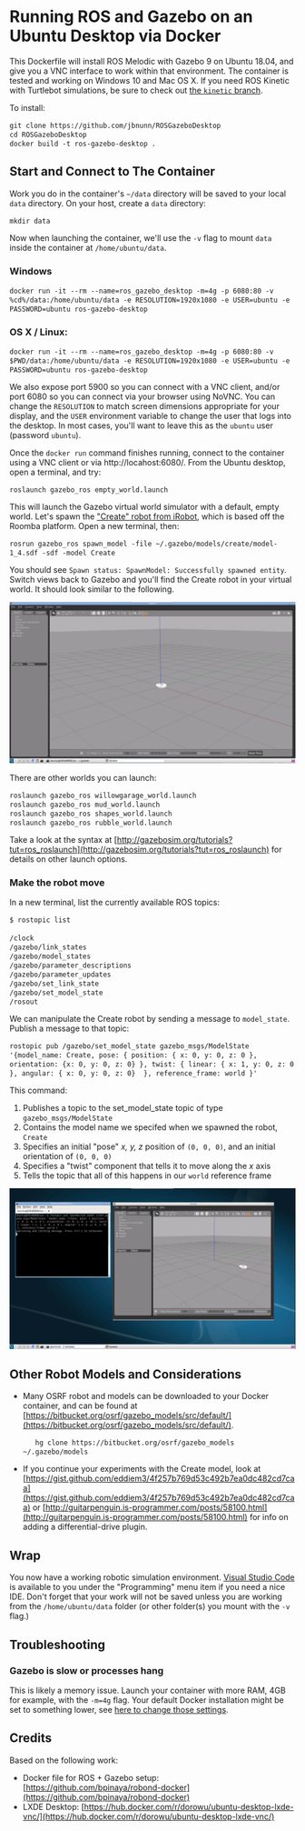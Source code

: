# Running ROS and Gazebo on an Ubuntu Desktop via Docker

This Dockerfile will install ROS Melodic with Gazebo 9 on Ubuntu 18.04, and give you a VNC interface to work within that environment. The container is tested and working on Windows 10 and Mac OS X. If you need ROS Kinetic with Turtlebot simulations, be sure to check out [the `kinetic` branch](https://github.com/jbnunn/ROSGazeboDesktop/tree/kinetic).

To install:

    git clone https://github.com/jbnunn/ROSGazeboDesktop
    cd ROSGazeboDesktop
    docker build -t ros-gazebo-desktop .
    
## Start and Connect to The Container

Work you do in the container's `~/data` directory will be saved to your local `data` directory. On your host, create a `data` directory:

    mkdir data

Now when launching the container, we'll use the `-v` flag to mount `data` inside the container at `/home/ubuntu/data`.

### Windows

    docker run -it --rm --name=ros_gazebo_desktop -m=4g -p 6080:80 -v %cd%/data:/home/ubuntu/data -e RESOLUTION=1920x1080 -e USER=ubuntu -e PASSWORD=ubuntu ros-gazebo-desktop 

### OS X / Linux:

    docker run -it --rm --name=ros_gazebo_desktop -m=4g -p 6080:80 -v $PWD/data:/home/ubuntu/data -e RESOLUTION=1920x1080 -e USER=ubuntu -e PASSWORD=ubuntu ros-gazebo-desktop   

We also expose port 5900 so you can connect with a VNC client, and/or port 6080 so you can connect via your browser using NoVNC. You can change the `RESOLUTION` to match screen dimensions appropriate for your display, and the `USER` environment variable to change the user that logs into the desktop. In most cases, you'll want to leave this as the `ubuntu` user (password `ubuntu`). 

Once the `docker run` command finishes running, connect to the container using a VNC client or via http://locahost:6080/. From the Ubuntu desktop, open a terminal, and try:

    roslaunch gazebo_ros empty_world.launch 
    
This will launch the Gazebo virtual world simulator with a default, empty world. Let's spawn the ["Create" robot from iRobot](https://www.irobot.com/about-irobot/stem/create-2), which is based off the Roomba platform. Open a new terminal, then:

    rosrun gazebo_ros spawn_model -file ~/.gazebo/models/create/model-1_4.sdf -sdf -model Create

You should see `Spawn status: SpawnModel: Successfully spawned entity`. Switch views back to Gazebo and you'll find the Create robot in your virtual world. It should look similar to the following.

![Gazebo Environment with Create Robot](./gazebo-create.png)

There are other worlds you can launch:

    roslaunch gazebo_ros willowgarage_world.launch
    roslaunch gazebo_ros mud_world.launch
    roslaunch gazebo_ros shapes_world.launch
    roslaunch gazebo_ros rubble_world.launch

Take a look at the syntax at [http://gazebosim.org/tutorials?tut=ros_roslaunch](http://gazebosim.org/tutorials?tut=ros_roslaunch) for details on other launch options.

### Make the robot move

In a new terminal, list the currently available ROS topics:

    $ rostopic list

    /clock
    /gazebo/link_states
    /gazebo/model_states
    /gazebo/parameter_descriptions
    /gazebo/parameter_updates
    /gazebo/set_link_state
    /gazebo/set_model_state
    /rosout

We can manipulate the Create robot by sending a message to `model_state`. Publish a message to that topic:

    rostopic pub /gazebo/set_model_state gazebo_msgs/ModelState '{model_name: Create, pose: { position: { x: 0, y: 0, z: 0 }, orientation: {x: 0, y: 0, z: 0} }, twist: { linear: { x: 1, y: 0, z: 0 }, angular: { x: 0, y: 0, z: 0}  }, reference_frame: world }'

This command:

1) Publishes a topic to the set_model_state topic of type `gazebo_msgs/ModelState`
2) Contains the model name we specifed when we spawned the robot, `Create`
3) Specifies an initial "pose" *x, y, z* position of `(0, 0, 0)`, and an initial orientation of `(0, 0, 0)`
4) Specifies a "twist" component that tells it to move along the *x* axis
5) Tells the topic that all of this happens in our `world` reference frame

![Create Robot moving in the virtual world](./create-moving.png)
    
## Other Robot Models and Considerations

* Many OSRF robot and models can be downloaded to your Docker container, and can be found at [https://bitbucket.org/osrf/gazebo_models/src/default/](https://bitbucket.org/osrf/gazebo_models/src/default/). 

         hg clone https://bitbucket.org/osrf/gazebo_models ~/.gazebo/models

* If you continue your experiments with the Create model, look at [https://gist.github.com/eddiem3/4f257b769d53c492b7ea0dc482cd7caa](https://gist.github.com/eddiem3/4f257b769d53c492b7ea0dc482cd7caa) or [http://guitarpenguin.is-programmer.com/posts/58100.html](http://guitarpenguin.is-programmer.com/posts/58100.html) for info on adding a differential-drive plugin.

## Wrap

You now have a working robotic simulation environment. [Visual Studio Code](https://code.visualstudio.com/) is available to you under the "Programming" menu item if you need a nice IDE. Don't forget that your work will not be saved unless you are working from the `/home/ubuntu/data` folder (or other folder(s) you mount with the `-v` flag.)

## Troubleshooting

### Gazebo is slow or processes hang

This is likely a memory issue. Launch your container with more RAM, 4GB for example, with the `-m=4g` flag. Your default Docker installation might be set to something lower, see [here to change those settings](https://stackoverflow.com/questions/44533319/how-to-assign-more-memory-to-docker-container).

## Credits

Based on the following work:

* Docker file for ROS + Gazebo setup: [https://github.com/bpinaya/robond-docker](https://github.com/bpinaya/robond-docker)
* LXDE Desktop: [https://hub.docker.com/r/dorowu/ubuntu-desktop-lxde-vnc/](https://hub.docker.com/r/dorowu/ubuntu-desktop-lxde-vnc/)
